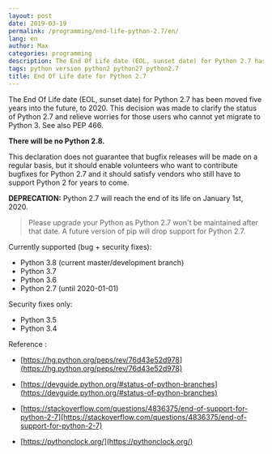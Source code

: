 ```yaml
---
layout: post
date: 2019-03-19
permalink: /programming/end-life-python-2.7/en/
lang: en
author: Max
categories: programming
description: The End Of Life date (EOL, sunset date) for Python 2.7 has been moved five years into the future, to 2020.  This decision was made to clarify the status of Python 2.7 and relieve worries for those users who cannot yet migrate to Python 3.  See also PEP 466.
tags: python version python2 python27 python2.7
title: End Of Life date for Python 2.7
---
```


The End Of Life date (EOL, sunset date) for Python 2.7 has been moved five years into the future, to 2020.  This decision was made to clarify the status of Python 2.7 and relieve worries for those users who cannot yet migrate to Python 3.  See also PEP 466.

**There will be no Python 2.8.**

This declaration does not guarantee that bugfix releases will be made on a regular basis, but it should enable volunteers who want to contribute bugfixes for Python 2.7 and it should satisfy vendors who still have to support Python 2 for years to come.

<!--more-->


**DEPRECATION:** Python 2.7 will reach the end of its life on January 1st, 2020.

> Please upgrade your Python as Python 2.7 won't be maintained after that date. A future version of pip will drop support for Python 2.7.



Currently supported (bug + security fixes):

-    Python 3.8 (current master/development branch)
-    Python 3.7
-    Python 3.6
-    Python 2.7 (until 2020-01-01)

Security fixes only:

-    Python 3.5
-    Python 3.4

Reference :

- [https://hg.python.org/peps/rev/76d43e52d978](https://hg.python.org/peps/rev/76d43e52d978)

- [https://devguide.python.org/#status-of-python-branches](https://devguide.python.org/#status-of-python-branches)

- [https://stackoverflow.com/questions/4836375/end-of-support-for-python-2-7](https://stackoverflow.com/questions/4836375/end-of-support-for-python-2-7)

- [https://pythonclock.org/](https://pythonclock.org/)
